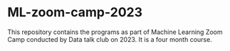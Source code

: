 # ML-zoom-camp-2023
This repository contains the programs as part of Machine Learning Zoom Camp conducted by Data talk club on 2023.
It is a four month course.
